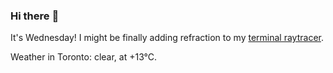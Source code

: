 ### Hi there :wave:

It's Wednesday! I might be finally adding refraction to my [terminal raytracer](https://github.com/bewuethr/bash-raytracer).

Weather in Toronto: clear, at +13°C.
